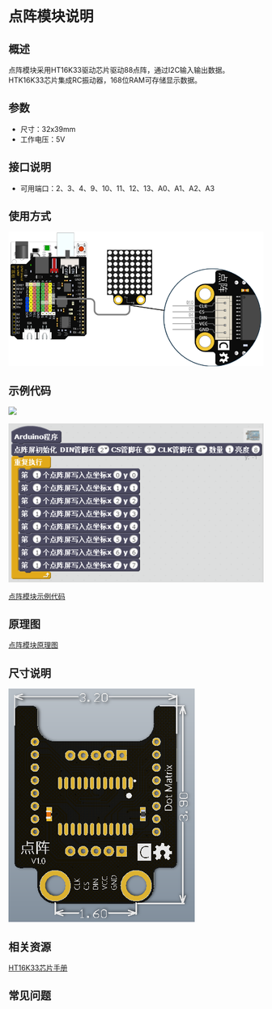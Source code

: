 # 点阵模块说明   

## 概述
点阵模块采用HT16K33驱动芯片驱动88点阵，通过I2C输入输出数据。HTK16K33芯片集成RC振动器，168位RAM可存储显示数据。

## 参数 
- 尺寸：32x39mm
- 工作电压：5V

## 接口说明
- 可用端口：2、3、4、9、10、11、12、13、A0、A1、A2、A3

## 使用方式
![](./images/27.png)

## 示例代码
![](./images/74.png)

![](./images/52.png)
	
[点阵模块示例代码](http://www.haohaodada.com/show.php?id=956374)

## 原理图
[点阵模块原理图](https://github.com/Haohaodada-official/haohaodada-docs/blob/master/%E5%8E%9F%E7%90%86%E5%9B%BE/%E7%82%B9%E9%98%B5%E6%A8%A1%E5%9D%97.pdf)

## 尺寸说明
![](./images/03.png)

## 相关资源

[HT16K33芯片手册](https://github.com/Haohaodada-official/haohaodada-docs/blob/master/%E4%B8%BB%E8%A6%81%E8%8A%AF%E7%89%87%E8%AF%B4%E6%98%8E%E4%B9%A6/%E7%82%B9%E9%98%B5-HT16K33.PDF)

## 常见问题